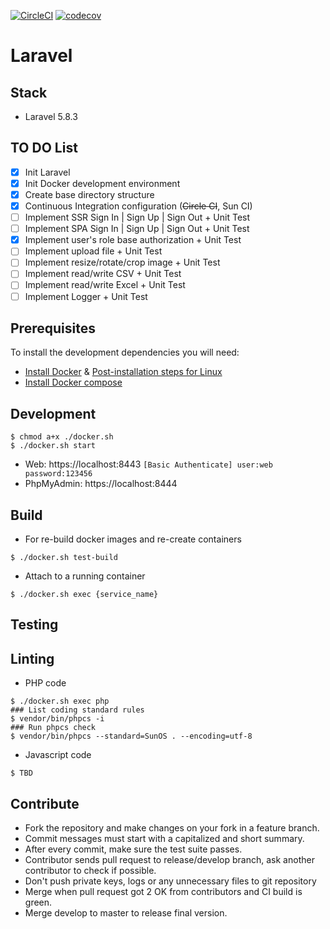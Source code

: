 [![CircleCI](https://circleci.com/gh/euclid1990/laravel.svg?style=svg&circle-token=9b60b9bc13cffa647fa4ed7b4e70c07b0b7cba34)](https://circleci.com/gh/euclid1990/laravel)
[![codecov](https://codecov.io/gh/euclid1990/laravel/branch/master/graph/badge.svg?token=YEH69pYmyV)](https://codecov.io/gh/euclid1990/laravel)

# Laravel

## Stack

- Laravel 5.8.3

## TO DO List

- [x] Init Laravel
- [x] Init Docker development environment
- [x] Create base directory structure
- [x] Continuous Integration configuration (~~Circle CI~~, Sun CI)
- [ ] Implement SSR Sign In | Sign Up | Sign Out + Unit Test
- [ ] Implement SPA Sign In | Sign Up | Sign Out + Unit Test
- [x] Implement user's role base authorization + Unit Test
- [ ] Implement upload file + Unit Test
- [ ] Implement resize/rotate/crop image + Unit Test
- [ ] Implement read/write CSV + Unit Test
- [ ] Implement read/write Excel + Unit Test
- [ ] Implement Logger + Unit Test

## Prerequisites

To install the development dependencies you will need:

- [Install Docker](https://docs.docker.com/install/linux/docker-ce/ubuntu/) & [Post-installation steps for Linux](https://docs.docker.com/install/linux/linux-postinstall/)
- [Install Docker compose](https://docs.docker.com/compose/install/)

## Development

```terminal
$ chmod a+x ./docker.sh
$ ./docker.sh start
```

- Web: https://localhost:8443 `[Basic Authenticate] user:web password:123456`
- PhpMyAdmin: https://localhost:8444

## Build

- For re-build docker images and re-create containers
```terminal
$ ./docker.sh test-build
```
- Attach to a running container
```terminal
$ ./docker.sh exec {service_name}
```

## Testing

## Linting

- PHP code
```terminal
$ ./docker.sh exec php
### List coding standard rules
$ vendor/bin/phpcs -i
### Run phpcs check
$ vendor/bin/phpcs --standard=SunOS . --encoding=utf-8
```
- Javascript code
```terminal
$ TBD
```

## Contribute

- Fork the repository and make changes on your fork in a feature branch.
- Commit messages must start with a capitalized and short summary.
- After every commit, make sure the test suite passes.
- Contributor sends pull request to release/develop branch, ask another contributor to check if possible.
- Don't push private keys, logs or any unnecessary files to git repository
- Merge when pull request got 2 OK from contributors and CI build is green.
- Merge develop to master to release final version.
